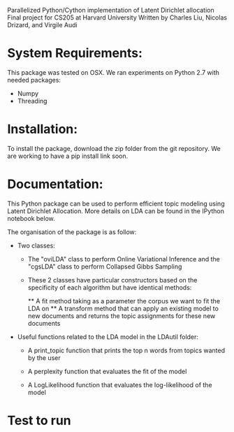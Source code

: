 Parallelized Python/Cython implementation of Latent Dirichlet allocation
Final project for CS205 at Harvard University
Written by Charles Liu, Nicolas Drizard, and Virgile Audi

# System Requirements:

This package was tested on OSX. We ran experiments on Python 2.7 with needed packages:

- Numpy
- Threading

# Installation:

To install the package, download the zip folder from the git repository. We are working to have a pip install link soon.

# Documentation:

This Python package can be used to perform efficient topic modeling using Latent Dirichlet Allocation. More details on LDA can be found in the IPython notebook below. 

The organisation of the package is as follow:

 - Two classes: 
    
    * The "oviLDA" class to perform Online Variational Inference and the "cgsLDA" class to perform Collapsed Gibbs Sampling
 
    * These 2 classes have particular constructors based on the specificity of each algorithm but have identical methods:
 
        ** A fit method taking as a parameter the corpus we want to fit the LDA on
        ** A transform method that can apply an existing model to new documents and returns the topic assignments for these new documents
    
 -  Useful functions related to the LDA model in the LDAutil folder:
    
    * A print_topic function that prints the top n words from topics wanted by the user
    
    * A perplexity function that evaluates the fit of the model
    
    * A LogLikelihood function that evaluates the log-likelihood of the model
    
    
 
 

# Test to run


